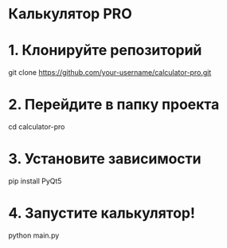# Калькулятор PRO

# 1. Клонируйте репозиторий
git clone https://github.com/your-username/calculator-pro.git

# 2. Перейдите в папку проекта
cd calculator-pro

# 3. Установите зависимости
pip install PyQt5

# 4. Запустите калькулятор!
python main.py
